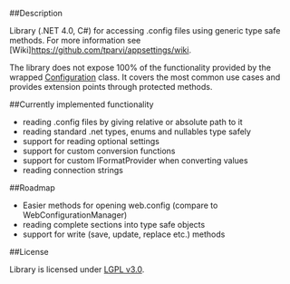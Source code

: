 ##Description

Library (.NET 4.0, C#) for accessing .config files using generic type safe methods. For more information see [Wiki]https://github.com/tparvi/appsettings/wiki.

The library does not expose 100% of the functionality provided by the wrapped  [Configuration](http://msdn.microsoft.com/en-us/library/system.configuration.configuration.aspx) class. It covers the most common use cases and provides extension points through protected methods.

##Currently implemented functionality

+ reading .config files by giving relative or absolute path to it
+ reading standard .net types, enums and nullables type safely
+ support for reading optional settings
+ support for custom conversion functions
+ support for custom IFormatProvider when converting values
+ reading connection strings

##Roadmap

+ Easier methods for opening web.config (compare to WebConfigurationManager)
+ reading complete sections into type safe objects
+ support for write (save, update, replace etc.) methods

##License

Library is licensed under [LGPL v3.0](http://www.gnu.org/licenses/lgpl-3.0-standalone.html). 
